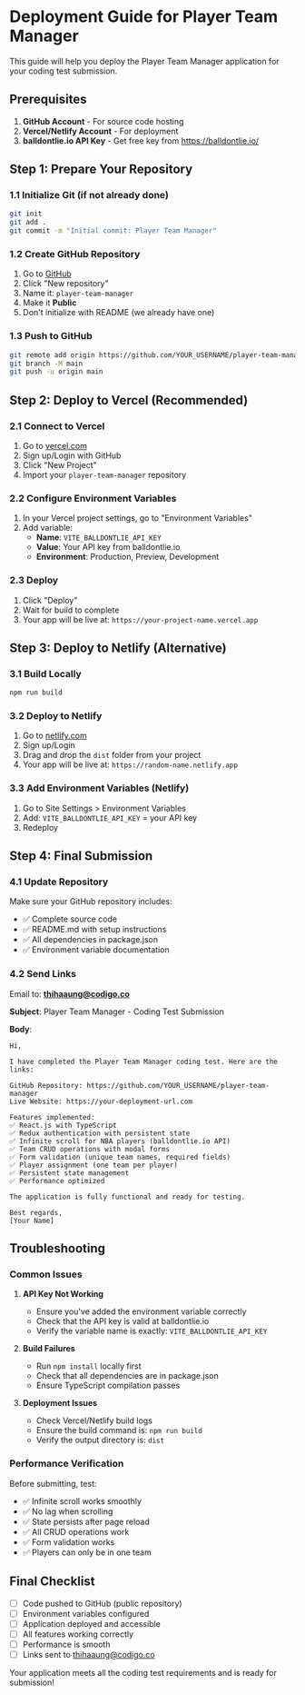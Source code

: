 # Deployment Guide for Player Team Manager

This guide will help you deploy the Player Team Manager application for your coding test submission.

## Prerequisites

1. **GitHub Account** - For source code hosting
2. **Vercel/Netlify Account** - For deployment
3. **balldontlie.io API Key** - Get free key from https://balldontlie.io/

## Step 1: Prepare Your Repository

### 1.1 Initialize Git (if not already done)

```bash
git init
git add .
git commit -m "Initial commit: Player Team Manager"
```

### 1.2 Create GitHub Repository

1. Go to [GitHub](https://github.com)
2. Click "New repository"
3. Name it: `player-team-manager`
4. Make it **Public**
5. Don't initialize with README (we already have one)

### 1.3 Push to GitHub

```bash
git remote add origin https://github.com/YOUR_USERNAME/player-team-manager.git
git branch -M main
git push -u origin main
```

## Step 2: Deploy to Vercel (Recommended)

### 2.1 Connect to Vercel

1. Go to [vercel.com](https://vercel.com)
2. Sign up/Login with GitHub
3. Click "New Project"
4. Import your `player-team-manager` repository

### 2.2 Configure Environment Variables

1. In your Vercel project settings, go to "Environment Variables"
2. Add variable:
   - **Name**: `VITE_BALLDONTLIE_API_KEY`
   - **Value**: Your API key from balldontlie.io
   - **Environment**: Production, Preview, Development

### 2.3 Deploy

1. Click "Deploy"
2. Wait for build to complete
3. Your app will be live at: `https://your-project-name.vercel.app`

## Step 3: Deploy to Netlify (Alternative)

### 3.1 Build Locally

```bash
npm run build
```

### 3.2 Deploy to Netlify

1. Go to [netlify.com](https://netlify.com)
2. Sign up/Login
3. Drag and drop the `dist` folder from your project
4. Your app will be live at: `https://random-name.netlify.app`

### 3.3 Add Environment Variables (Netlify)

1. Go to Site Settings > Environment Variables
2. Add: `VITE_BALLDONTLIE_API_KEY` = your API key
3. Redeploy

## Step 4: Final Submission

### 4.1 Update Repository

Make sure your GitHub repository includes:

- ✅ Complete source code
- ✅ README.md with setup instructions
- ✅ All dependencies in package.json
- ✅ Environment variable documentation

### 4.2 Send Links

Email to: **thihaaung@codigo.co**

**Subject**: Player Team Manager - Coding Test Submission

**Body**:

```
Hi,

I have completed the Player Team Manager coding test. Here are the links:

GitHub Repository: https://github.com/YOUR_USERNAME/player-team-manager
Live Website: https://your-deployment-url.com

Features implemented:
✅ React.js with TypeScript
✅ Redux authentication with persistent state
✅ Infinite scroll for NBA players (balldontlie.io API)
✅ Team CRUD operations with modal forms
✅ Form validation (unique team names, required fields)
✅ Player assignment (one team per player)
✅ Persistent state management
✅ Performance optimized

The application is fully functional and ready for testing.

Best regards,
[Your Name]
```

## Troubleshooting

### Common Issues

1. **API Key Not Working**

   - Ensure you've added the environment variable correctly
   - Check that the API key is valid at balldontlie.io
   - Verify the variable name is exactly: `VITE_BALLDONTLIE_API_KEY`

2. **Build Failures**

   - Run `npm install` locally first
   - Check that all dependencies are in package.json
   - Ensure TypeScript compilation passes

3. **Deployment Issues**
   - Check Vercel/Netlify build logs
   - Ensure the build command is: `npm run build`
   - Verify the output directory is: `dist`

### Performance Verification

Before submitting, test:

- ✅ Infinite scroll works smoothly
- ✅ No lag when scrolling
- ✅ State persists after page reload
- ✅ All CRUD operations work
- ✅ Form validation works
- ✅ Players can only be in one team

## Final Checklist

- [ ] Code pushed to GitHub (public repository)
- [ ] Environment variables configured
- [ ] Application deployed and accessible
- [ ] All features working correctly
- [ ] Performance is smooth
- [ ] Links sent to thihaaung@codigo.co

Your application meets all the coding test requirements and is ready for submission!
